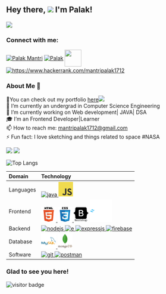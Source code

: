 ## Hey there, <img src="https://github.com/TheDudeThatCode/TheDudeThatCode/blob/master/Assets/Hi.gif" width="29px"> I'm Palak!
<img align="center" src="https://media.giphy.com/media/l3vR85PnGsBwu1PFK/giphy.gif" width="500">

<h3 align="left">Connect with me:</h3>
<p align="left">
<a href="https://www.linkedin.com/in/palak-mantri-6b47a9207/" target="blank"><img align="center" src="https://img.icons8.com/color/64/000000/linkedin.png" alt="Palak Mantri" height="50" width="50"/></a>
<a href="https://twitter.com/PalakMantri1?s=08" target="blank"><img align="center" src="https://img.icons8.com/color/64/000000/twitter.png" alt="Palak" height="50" width="50"/></a>
<a href="https://mantri.hashnode.dev">
  <img align="center" src="https://cdn.hashnode.com/res/hashnode/image/upload/v1611902473383/CDyAuTy75.png?auto=compress" height="45" width="45" />
</a>
<a href="https://www.hackerrank.com/mantripalak1712" target="blank"><img align="center" src="https://raw.githubusercontent.com/rahuldkjain/github-profile-readme-generator/master/src/images/icons/Social/hackerrank.svg" alt="https://www.hackerrank.com/mantripalak1712" height="45" width="45" /></a>


### About Me 🚀
👩You can check out my portfolio <a href="https://portfolio-p766-spec.vercel.app/" target="_blank">here</a><img src="https://media.giphy.com/media/cKPse5DZaptID3YAMK/giphy.gif" width="60"> </br>
🌱 I’m currently an undergrad in Computer Science Engineering </br>
🔭 I’m currently working on Web development| JAVA| DSA </br>
🎓 I’m an Frontend Developer|Learner </br>
📫 How to reach me: mantripalak1712@gmail.com </br>
⚡ Fun fact: I love sketching and things related to space #NASA



<p align="left">
	
  <img width="48%" src="https://github-readme-stats.vercel.app/api?username=P766-spec&show_icons=true&theme=tokyonight"/>
  <img width="48%" src="https://github-readme-streak-stats.herokuapp.com/?user=P766-spec&theme=tokyonight"/>
</p>



![Top Langs](https://github-readme-stats.vercel.app/api/top-langs/?username=P766-spec&show_icons=true&theme=tokyonight&layout=compact)


| Domain | Technology |
| :--- | :--- |
| Languages |<a href="https://www.w3schools.com/java/" target="_blank"> <img src="https://img.icons8.com/color/48/000000/java-coffee-cup-logo.png" alt="java" width="50" height="50"/> </a> <a href="https://developer.mozilla.org/en-US/docs/Web/JavaScript" target="_blank"> <img src="https://raw.githubusercontent.com/devicons/devicon/master/icons/javascript/javascript-original.svg" alt="javascript" width="40" height="40"/> </a>   | <a href="https://www.python.org" target="_blank"> <img src="https://raw.githubusercontent.com/devicons/devicon/master/icons/python/python-original.svg" alt="python" width="40" height="40"/> </a>  |
| Frontend |   <a href="https://www.w3.org/html/" target="_blank"> <img src="https://raw.githubusercontent.com/devicons/devicon/master/icons/html5/html5-original-wordmark.svg" alt="html5" width="40" height="40"/> </a>   <a href="https://www.w3schools.com/css/" target="_blank"> <img src="https://raw.githubusercontent.com/devicons/devicon/master/icons/css3/css3-original-wordmark.svg" alt="css3" width="40" height="40"/> </a>   <a href="https://getbootstrap.com" target="_blank"> <img src="https://raw.githubusercontent.com/devicons/devicon/master/icons/bootstrap/bootstrap-plain-wordmark.svg" alt="bootstrap" width="40" height="40"/></a>  <a href="https://tailwindcss.com" target="_blank"> <img src="https://raw.githubusercontent.com/devicons/devicon/master/icons/tailwindcss/tailwindcss-original-wordmark.svg" alt="tailwindcss" width="60" height="60"/></a> | <a href="https://reactjs.org/" target="_blank" rel="noreferrer"> <img src="https://raw.githubusercontent.com/devicons/devicon/master/icons/react/react-original-wordmark.svg" alt="react" width="40" height="40"/> </a> |
| Backend | <a href="https://nodejs.org/en/" target="_blank"> <img src="https://www.vectorlogo.zone/logos/nodejs/nodejs-icon.svg" alt="nodejs" width="50" height="50"/> </a>    <a href="https://json.org/en/" target="_blank"> <img src="https://www.vectorlogo.zone/logos/json/json-icon.svg" alt="e" width="50" height="50"/> </a>        <a href="https://express.com/" target="_blank"> <img src="https://www.vectorlogo.zone/logos/expressjs/expressjs-icon.svg" alt="expressjs" width="50" height="50"/> </a>     <a href="https://firebase.google.com/" target="_blank"> <img src="https://www.vectorlogo.zone/logos/firebase/firebase-icon.svg" alt="firebase" width="40" height="40"/> </a>  | <a href="https://heroku.com" target="_blank"> <img src="https://www.vectorlogo.zone/logos/heroku/heroku-icon.svg" alt="heroku" width="40" height="40"/> </a> |
  | Database |   <a href="https://www.mysql.com/" target="_blank"> <img src="https://raw.githubusercontent.com/devicons/devicon/master/icons/mysql/mysql-original-wordmark.svg" alt="mysql" width="40" height="40"/> </a>   <a href="https://www.mongodb.com/" target="_blank"> <img src="https://raw.githubusercontent.com/devicons/devicon/master/icons/mongodb/mongodb-original-wordmark.svg" alt="mongodb" width="40" height="40"/> </a>|
| Software | <a href="https://git-scm.com/" target="_blank"> <img src="https://www.vectorlogo.zone/logos/git-scm/git-scm-icon.svg" alt="git" width="40" height="40"/> </a> <a href="https://postman.com" target="_blank"> <img src="https://www.vectorlogo.zone/logos/getpostman/getpostman-icon.svg" alt="postman" width="40" height="40"/> </a> | <a href="https://balsamiq.com//" target="_blank"> <img src="https://www.vectorlogo.zone/logos/balsamiq/balsamiq-ar21.svg" width="40" height="40"/>  
  
### Glad to see you here! &nbsp;
![visitor badge](https://visitor-badge.glitch.me/badge?page_id=palak-mantri.palak-mantri)

